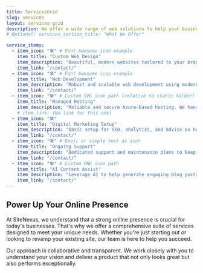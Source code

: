 ```yaml
---
title: ServicesGrid
slug: services
layout: services-grid
description: We offer a wide range of web solutions to help your business succeed online, from initial design to ongoing support.
# Optional: services_section_title: "What We Offer" 

service_items:
  - item_icon: "🛠️" # Font Awesome icon example
    item_title: "Custom Web Design"
    item_description: "Beautiful, modern websites tailored to your brand and business goals. We focus on user experience and responsive design."
    item_link: "/contact/"
  - item_icon: "🛠️" # Font Awesome icon example
    item_title: "Web Development"
    item_description: "Robust and scalable web development using modern technologies. From static sites to dynamic applications."
    item_link: "/contact/"
  - item_icon: "🛠️" # Custom SVG icon path (relative to static folder)
    item_title: "Managed Hosting"
    item_description: "Reliable and secure Azure-based hosting. We handle the technicalities so you can focus on your business."
    # item_link: (No link for this one)
  - item_icon: "🛠️"
    item_title: "Digital Marketing Setup"
    item_description: "Basic setup for SEO, analytics, and advice on how to get your message out to the right audience."
    item_link: "/contact/"
  - item_icon: "🛠️" # Emoji or simple text as icon
    item_title: "Ongoing Support"
    item_description: "Dedicated support and maintenance plans to keep your website running smoothly and up-to-date."
    item_link: "/contact/"
  - item_icon: "🛠️" # Custom PNG icon path
    item_title: "AI Content Assist"
    item_description: "Leverage AI to help generate engaging blog posts and website copy, saving you time and effort."
    item_link: "/contact/"
---
```


## Power Up Your Online Presence

At SiteNexus, we understand that a strong online presence is crucial for today's businesses. That's why we offer a comprehensive suite of services designed to meet your unique needs. Whether you're just starting out or looking to revamp your existing site, our team is here to help you succeed.

Our approach is collaborative and transparent. We work closely with you to understand your vision and deliver a product that not only looks great but also performs exceptionally.